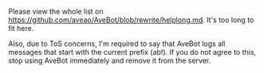 Please view the whole list on <https://github.com/aveao/AveBot/blob/rewrite/helplong.md>. It's too long to fit here.

Also, due to ToS concerns, I'm required to say that AveBot logs all messages that start with the current prefix (ab!). If you do not agree to this, stop using AveBot immediately and remove it from the server.
